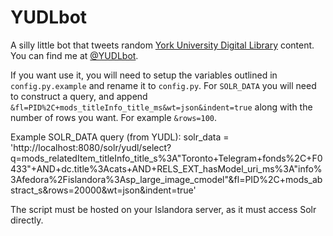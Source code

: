 # YUDLbot

A silly little bot that tweets random [York University Digital Library](http://digital.library.yorku.ca) content. You can find me at [@YUDLbot](http://twitter.com/YUDLbot).

If you want use it, you will need to setup the variables outlined in `config.py.example` and rename it to `config.py`. For `SOLR_DATA` you will need to construct a query, and append `&fl=PID%2C+mods_titleInfo_title_ms&wt=json&indent=true` along with the number of rows you want. For example `&rows=100`.

Example SOLR_DATA query (from YUDL): solr_data = 'http://localhost:8080/solr/yudl/select?q=mods_relatedItem_titleInfo_title_s%3A"Toronto+Telegram+fonds%2C+F0433"+AND+dc.title%3Acats+AND+RELS_EXT_hasModel_uri_ms%3A"info%3Afedora%2Fislandora%3Asp_large_image_cmodel"&fl=PID%2C+mods_abstract_s&rows=20000&wt=json&indent=true'

The script must be hosted on your Islandora server, as it must access Solr directly.
